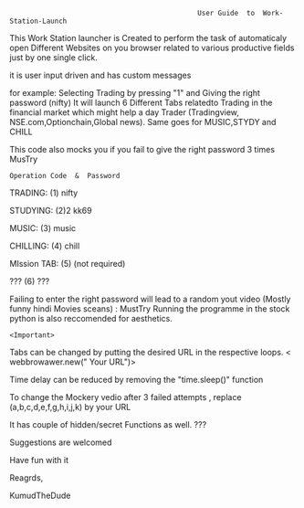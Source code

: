                                                   User Guide  to  Work-Station-Launch


This Work Station launcher is Created to perform the task of automaticaly open Different Websites on you browser related to various productive fields just by one single click. 

it is user input driven and has custom messages

for example: Selecting Trading by pressing "1" and Giving the right password (nifty) It will launch 6 Different Tabs relatedto Trading in the financial market which might help a day Trader (Tradingview, NSE.com,Optionchain,Global news).
Same goes for MUSIC,STYDY and CHILL

This code also mocks you if you fail to give the right password 3 times            MusTry

    Operation Code  &  Password   
   
TRADING:      (1)          nifty

STUDYING:      (2)2         kk69

MUSIC:          (3)        music

CHILLING:        (4)       chill  

MIssion TAB:      (5)       (not required)

???                (6)     ???

Failing to enter the right password will lead to a random yout video (Mostly funny hindi Movies sceans) :     MustTry
Running the programme in the stock python is also reccomended for aesthetics.
 
    <Important>
             
Tabs can be changed by putting the desired URL in the respective loops.  < webbrowawer.new(" Your URL")>


Time delay can be reduced by removing the "time.sleep()" function


To change the Mockery vedio after 3 failed attempts , replace (a,b,c,d,e,f,g,h,i,j,k) by your URL


It has couple of hidden/secret Functions as well. ???



Suggestions are welcomed

Have fun with it

Reagrds,

KumudTheDude




